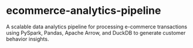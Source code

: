 # ecommerce-analytics-pipeline
A scalable data analytics pipeline for processing e-commerce transactions using PySpark, Pandas, Apache Arrow, and DuckDB to generate customer behavior insights.
